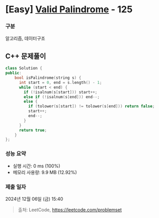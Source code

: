 # [Easy] [Valid Palindrome](https://leetcode.com/problems/valid-palindrome) - 125

### 구분

알고리즘, 데이터구조

## C++ 문제풀이

```cpp
class Solution {
public:
    bool isPalindrome(string s) {
      int start = 0, end = s.length() - 1;
      while (start < end) {
        if (!isalnum(s[start])) start++;
        else if (!isalnum(s[end])) end--;
        else {
          if (tolower(s[start]) != tolower(s[end])) return false;
          start++;
          end--;
        }
      }
      return true;
    }
};
```

### 성능 요약

- 실행 시간: 0 ms (100%)
- 메모리 사용량: 9.9 MB (12.92%)

### 제출 일자

2024년 12월 06일 (금) 15:40

> 출처: LeetCode, https://leetcode.com/problemset